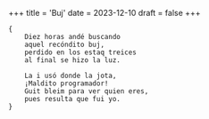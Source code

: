 +++
title = 'Buj'
date = 2023-12-10
draft = false
+++

	{
		Diez horas andé buscando
		aquel recóndito buj,
		perdido en los estaq treices
		al final se hizo la luz.
		
		La i usó donde la jota,
		¡Maldito programador!
		Guit bleim para ver quien eres,
		pues resulta que fui yo.
	}

